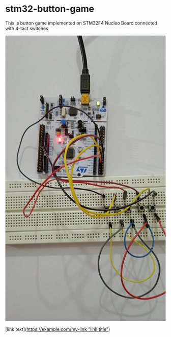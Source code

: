 # stm32-button-game
This is button game implemented on STM32F4 Nucleo Board connected with 4-tact switches

![image alt text](https://github.com/binaryupdates/stm32-button-game/blob/main/switch-stm32f4nucleo.jpeg)

[link text]([https://example.com/my-link "link title"](https://github.com/binaryupdates/stm32-button-game/blob/main/switch-stm32f4nucleo.jpeg))
